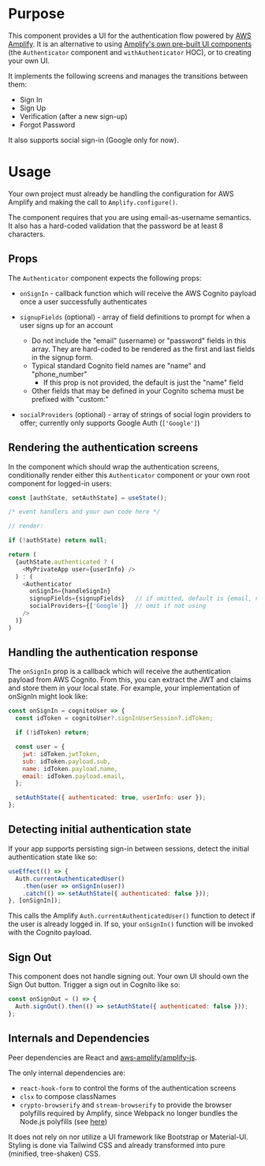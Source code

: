 # Purpose

This component provides a UI for the authentication flow powered by [AWS Amplify](https://docs.amplify.aws/lib/auth/getting-started/q/platform/js#authentication-with-amplify). It is an alternative to using [Amplify's own pre-built UI components](https://docs.amplify.aws/lib/auth/getting-started/q/platform/js#option-1-use-pre-built-ui-components) (the `Authenticator` component and `withAuthenticator` HOC), or to creating your own UI.

It implements the following screens and manages the transitions between them:

- Sign In
- Sign Up
- Verification (after a new sign-up)
- Forgot Password

It also supports social sign-in (Google only for now).

# Usage

Your own project must already be handling the configuration for AWS Amplify and making the call to `Amplify.configure()`.

The component requires that you are using email-as-username semantics. It also has a hard-coded validation that the password be at least 8 characters.

## Props

The `Authenticator` component expects the following props:

- `onSignIn` - callback function which will receive the AWS Cognito payload once a user successfully authenticates
- `signupFields` (optional) - array of field definitions to prompt for when a user signs up for an account

  - Do not include the "email" (username) or "password" fields in this array. They are hard-coded to be rendered as the first and last fields in the signup form.
  - Typical standard Cognito field names are "name" and "phone_number"
    - If this prop is not provided, the default is just the "name" field
  - Other fields that may be defined in your Cognito schema must be prefixed with "custom:"

- `socialProviders` (optional) - array of strings of social login providers to offer; currently only supports Google Auth (`['Google']`)

## Rendering the authentication screens

In the component which should wrap the authentication screens, conditionally render either this `Authenticator` component or your own root component for logged-in users:

```javascript
const [authState, setAuthState] = useState();

/* event handlers and your own code here */

// render:

if (!authState) return null;

return (
  {authState.authenticated ? (
    <MyPrivateApp user={userInfo} />
  ) : (
    <Authenticator
      onSignIn={handleSignIn}
      signupFields={signupFields}   // if omitted, default is {email, name, password}
      socialProviders={['Google']}  // omit if not using
    />
  )}
)
```

## Handling the authentication response

The `onSignIn` prop is a callback which will receive the authentication payload from AWS Cognito. From this, you can extract the JWT and claims and store them in your local state. For example, your implementation of onSignIn might look like:

```javascript
const onSignIn = cognitoUser => {
  const idToken = cognitoUser?.signInUserSession?.idToken;

  if (!idToken) return;

  const user = {
    jwt: idToken.jwtToken,
    sub: idToken.payload.sub,
    name: idToken.payload.name,
    email: idToken.payload.email,
  };

  setAuthState({ authenticated: true, userInfo: user });
};
```

## Detecting initial authentication state

If your app supports persisting sign-in between sessions, detect the initial authentication state like so:

```javascript
useEffect(() => {
  Auth.currentAuthenticatedUser()
    .then(user => onSignIn(user))
    .catch(() => setAuthState({ authenticated: false }));
}, [onSignIn]);
```

This calls the Amplify `Auth.currentAuthenticatedUser()` function to detect if the user is already logged in. If so, your `onSignIn()` function will be invoked with the Cognito payload.

## Sign Out

This component does not handle signing out. Your own UI should own the Sign Out button. Trigger a sign out in Cognito like so:

```javascript
const onSignOut = () => {
  Auth.signOut().then(() => setAuthState({ authenticated: false }));
};
```

## Internals and Dependencies

Peer dependencies are React and [aws-amplify/amplify-js](https://github.com/aws-amplify/amplify-js).

The only internal dependencies are:

- `react-hook-form` to control the forms of the authentication screens
- `clsx` to compose classNames
- `crypto-browserify` and `stream-browserify` to provide the browser polyfills required by Amplify, since Webpack no longer bundles the Node.js polyfills (see [here](https://webpack.js.org/blog/2020-10-10-webpack-5-release/#automatic-nodejs-polyfills-removed))

It does not rely on nor utilize a UI framework like Bootstrap or Material-UI. Styling is done via Tailwind CSS and already transformed into pure (minified, tree-shaken) CSS.
